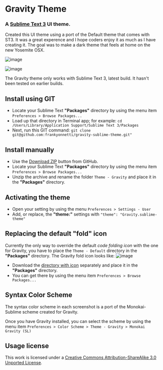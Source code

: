 # Gravity Theme

### A [Sublime Text 3](http://www.sublimetext.com/3) UI theme. 

Created this UI theme using a port of the Default theme that comes with ST3. It was a great experence and I hope coders enjoy it as much as I have creating it. The goal was to make a dark theme that feels at home on the new Yosemite OSX.


![image](https://s3.amazonaws.com/yonnetti-sublime/gravity/gravity-screenshot1.png)

![image](https://s3.amazonaws.com/yonnetti-sublime/gravity/gravity-screenshot2.png)


The Gravity theme only works with Sublime Text 3, latest build. It hasn't been tested on earlier builds.


## Install using GIT

* Locate your Sublime Text **"Packages"** directory by using the menu item `Preferences > Browse Packages...`
* Load up that directory in Terminal app; for example: `cd /Users/Library/Application Support/Sublime Text 3/Packages`
* Next, run this GIT command: `git clone git@github.com:frankyonnetti/gravity-sublime-theme.git"`


## Install manually

* Use the [Download ZIP](https://github.com/frankyonnetti/gravity-sublime-theme/archive/master.zip) button from GitHub.
* Locate your Sublime Text **"Packages"** directory by using the menu item `Preferences > Browse Packages...`
* Unzip the archive and rename the folder `Theme - Gravity` and place it in the **"Packages"** directory.


## Activating the theme

* Open your setting by using the menu `Preferences > Settings - User`
* Add, or replace, the **"theme:"** settings with `"theme": "Gravity.sublime-theme"`


## Replacing the default "fold" icon

Currently the only way to override the default *code folding icon* with the one for Gravity, you have to place the `Theme - Default` directory in the **"Packages"** directory. The Gravity fold icon looks like: ![image](https://s3.amazonaws.com/yonnetti-sublime/gravity/fold.png)

* Download the [directory with icon](https://s3.amazonaws.com/yonnetti-sublime/gravity/Theme-Default.zip) separately and place it in the **"Packages"** directory.
* You can get there by using the menu item `Preferences > Browse Packages...`


## Syntax Color Scheme

The syntax color scheme in each screenshot is a port of the Monokai-Sublime scheme created for Gravity.

Once you have Gravity installed, you can select the scheme by using the menu item `Preferences > Color Scheme > Theme - Gravity > Monokai Gravity (SL)`


## Usage license

This work is licensed under a [Creative Commons Attribution-ShareAlike 3.0 Unported License](http://creativecommons.org/licenses/by-sa/3.0/).



